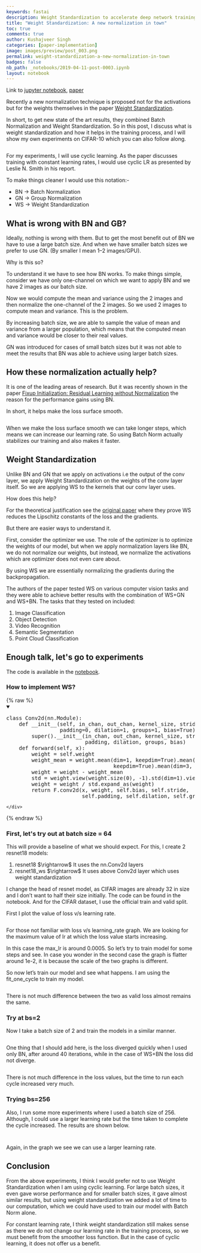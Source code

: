 ```yaml
---
keywords: fastai
description: Weight Standardization to accelerate deep network training. WS is targeted at the micro-batch training setting where each GPU has 1-2 batches of data.
title: "Weight Standardization: A new normalization in town"
toc: true
comments: true
author: Kushajveer Singh
categories: [paper-implementation]
image: images/preview/post_003.png
permalink: weight-standardization-a-new-normalization-in-town
badges: false
nb_path: _notebooks/2019-04-11-post-0003.ipynb
layout: notebook
---
```


<!--
#################################################
### THIS FILE WAS AUTOGENERATED! DO NOT EDIT! ###
#################################################
# file to edit: _notebooks/2019-04-11-post-0003.ipynb
-->

<div class="container" id="notebook-container">
        
<div class="cell border-box-sizing text_cell rendered"><div class="inner_cell">
<div class="text_cell_render border-box-sizing rendered_html">
<p>Link to <a href="https://github.com/KushajveerSingh/deep_learning/blob/master/deep_learning/paper_implementations/Weight%20Standardization:%20A%20New%20Normalization%20in%20town/Weight%20Standardization%20on%20CIFAR-10.ipynb">jupyter notebook</a>, <a href="https://arxiv.org/abs/1903.10520">paper</a></p>

</div>
</div>
</div>
<div class="cell border-box-sizing text_cell rendered"><div class="inner_cell">
<div class="text_cell_render border-box-sizing rendered_html">
<p>Recently a new normalization technique is proposed not for the activations but for the weights themselves in the paper <a href="https://arxiv.org/abs/1903.10520">Weight Standardization</a>.</p>
<p>In short, to get new state of the art results, they combined Batch Normalization and Weight Standardization. So in this post, I discuss what is weight standardization and how it helps in the training process, and I will show my own experiments on CIFAR-10 which you can also follow along.</p>

</div>
</div>
</div>
<div class="cell border-box-sizing text_cell rendered"><div class="inner_cell">
<div class="text_cell_render border-box-sizing rendered_html">
<p><img src="/blog/images/copied_from_nb/images/post_003/01.jpeg" alt="" title="Figure 1. Taken from the paper. Shows a clear comparison of all normalizations."></p>

</div>
</div>
</div>
<div class="cell border-box-sizing text_cell rendered"><div class="inner_cell">
<div class="text_cell_render border-box-sizing rendered_html">
<p>For my experiments, I will use cyclic learning. As the paper discusses training with constant learning rates, I would use cyclic LR as presented by Leslie N. Smith in his report.</p>
<p>To make things cleaner I would use this notation:-</p>
<ul>
<li>BN -&gt; Batch Normalization</li>
<li>GN -&gt; Group Normalization</li>
<li>WS -&gt; Weight Standardization</li>
</ul>

</div>
</div>
</div>
<div class="cell border-box-sizing text_cell rendered"><div class="inner_cell">
<div class="text_cell_render border-box-sizing rendered_html">
<h2 id="What-is-wrong-with-BN-and-GB?">What is wrong with BN and GB?<a class="anchor-link" href="#What-is-wrong-with-BN-and-GB?"> </a></h2><p>Ideally, nothing is wrong with them. But to get the most benefit out of BN we have to use a large batch size. And when we have smaller batch sizes we prefer to use GN. (By smaller I mean 1–2 images/GPU).</p>
<p>Why is this so?</p>
<p>To understand it we have to see how BN works. To make things simple, consider we have only one-channel on which we want to apply BN and we have 2 images as our batch size.</p>
<p>Now we would compute the mean and variance using the 2 images and then normalize the one-channel of the 2 images. So we used 2 images to compute mean and variance. This is the problem.</p>
<p>By increasing batch size, we are able to sample the value of mean and variance from a larger population, which means that the computed mean and variance would be closer to their real values.</p>
<p>GN was introduced for cases of small batch sizes but it was not able to meet the results that BN was able to achieve using larger batch sizes.</p>

</div>
</div>
</div>
<div class="cell border-box-sizing text_cell rendered"><div class="inner_cell">
<div class="text_cell_render border-box-sizing rendered_html">
<h2 id="How-these-normalization-actually-help?">How these normalization actually help?<a class="anchor-link" href="#How-these-normalization-actually-help?"> </a></h2><p>It is one of the leading areas of research. But it was recently shown in the paper <a href="https://arxiv.org/abs/1901.09321">Fixup Initialization: Residual Learning without Normalization</a> the reason for the performance gains using BN.</p>
<p>In short, it helps make the loss surface smooth.</p>

</div>
</div>
</div>
<div class="cell border-box-sizing text_cell rendered"><div class="inner_cell">
<div class="text_cell_render border-box-sizing rendered_html">
<p><img src="/blog/images/copied_from_nb/images/post_003/02.jpeg" alt="" title="Figure 2. When we train NNs we are in millions of dimensions. Here I show an example of loss varying with only one parameter."></p>

</div>
</div>
</div>
<div class="cell border-box-sizing text_cell rendered"><div class="inner_cell">
<div class="text_cell_render border-box-sizing rendered_html">
<p>When we make the loss surface smooth we can take longer steps, which means we can increase our learning rate. So using Batch Norm actually stabilizes our training and also makes it faster.</p>

</div>
</div>
</div>
<div class="cell border-box-sizing text_cell rendered"><div class="inner_cell">
<div class="text_cell_render border-box-sizing rendered_html">
<h2 id="Weight-Standardization">Weight Standardization<a class="anchor-link" href="#Weight-Standardization"> </a></h2><p>Unlike BN and GN that we apply on activations i.e the output of the conv layer, we apply Weight Standardization on the weights of the conv layer itself. So we are applying WS to the kernels that our conv layer uses.</p>
<p>How does this help?</p>
<p>For the theoretical justification see the <a href="https://arxiv.org/abs/1903.10520">original paper</a> where they prove WS reduces the Lipschitz constants of the loss and the gradients.</p>
<p>But there are easier ways to understand it.</p>
<p>First, consider the optimizer we use. The role of the optimizer is to optimize the weights of our model, but when we apply normalization layers like BN, we do not normalize our weights, but instead, we normalize the activations which are optimizer does not even care about.</p>
<p>By using WS we are essentially normalizing the gradients during the backpropagation.</p>
<p>The authors of the paper tested WS on various computer vision tasks and they were able to achieve better results with the combination of WS+GN and WS+BN. The tasks that they tested on included:</p>
<ol>
<li>Image Classification</li>
<li>Object Detection</li>
<li>Video Recognition</li>
<li>Semantic Segmentation</li>
<li>Point Cloud Classification</li>
</ol>

</div>
</div>
</div>
<div class="cell border-box-sizing text_cell rendered"><div class="inner_cell">
<div class="text_cell_render border-box-sizing rendered_html">
<h2 id="Enough-talk,-let's-go-to-experiments">Enough talk, let's go to experiments<a class="anchor-link" href="#Enough-talk,-let's-go-to-experiments"> </a></h2><p>The code is available in the <a href="https://github.com/KushajveerSingh/deep_learning/blob/master/deep_learning/paper_implementations/Weight%20Standardization:%20A%20New%20Normalization%20in%20town/Weight%20Standardization%20on%20CIFAR-10.ipynb">notebook</a>.</p>

</div>
</div>
</div>
<div class="cell border-box-sizing text_cell rendered"><div class="inner_cell">
<div class="text_cell_render border-box-sizing rendered_html">
<h3 id="How-to-implement-WS?">How to implement WS?<a class="anchor-link" href="#How-to-implement-WS?"> </a></h3>
</div>
</div>
</div>
    {% raw %}
    
<div class="cell border-box-sizing code_cell rendered">
<details class="description" open>
      <summary class="btn btn-sm" data-open="Hide Code" data-close="Show Code"></summary>
        <p><div class="input">

<div class="inner_cell">
    <div class="input_area">
<div class=" highlight hl-ipython3"><pre><span></span><span class="k">class</span> <span class="nc">Conv2d</span><span class="p">(</span><span class="n">nn</span><span class="o">.</span><span class="n">Module</span><span class="p">):</span>
    <span class="k">def</span> <span class="fm">__init__</span><span class="p">(</span><span class="bp">self</span><span class="p">,</span> <span class="n">in_chan</span><span class="p">,</span> <span class="n">out_chan</span><span class="p">,</span> <span class="n">kernel_size</span><span class="p">,</span> <span class="n">stride</span><span class="o">=</span><span class="mi">1</span><span class="p">,</span> 
                 <span class="n">padding</span><span class="o">=</span><span class="mi">0</span><span class="p">,</span> <span class="n">dilation</span><span class="o">=</span><span class="mi">1</span><span class="p">,</span> <span class="n">groups</span><span class="o">=</span><span class="mi">1</span><span class="p">,</span> <span class="n">bias</span><span class="o">=</span><span class="kc">True</span><span class="p">):</span>
        <span class="nb">super</span><span class="p">()</span><span class="o">.</span><span class="fm">__init__</span><span class="p">(</span><span class="n">in_chan</span><span class="p">,</span> <span class="n">out_chan</span><span class="p">,</span> <span class="n">kernel_size</span><span class="p">,</span> <span class="n">stride</span><span class="p">,</span> 
                         <span class="n">padding</span><span class="p">,</span> <span class="n">dilation</span><span class="p">,</span> <span class="n">groups</span><span class="p">,</span> <span class="n">bias</span><span class="p">)</span>
    <span class="k">def</span> <span class="nf">forward</span><span class="p">(</span><span class="bp">self</span><span class="p">,</span> <span class="n">x</span><span class="p">):</span>
        <span class="n">weight</span> <span class="o">=</span> <span class="bp">self</span><span class="o">.</span><span class="n">weight</span>
        <span class="n">weight_mean</span> <span class="o">=</span> <span class="n">weight</span><span class="o">.</span><span class="n">mean</span><span class="p">(</span><span class="n">dim</span><span class="o">=</span><span class="mi">1</span><span class="p">,</span> <span class="n">keepdim</span><span class="o">=</span><span class="kc">True</span><span class="p">)</span><span class="o">.</span><span class="n">mean</span><span class="p">(</span><span class="n">dim</span><span class="o">=</span><span class="mi">2</span><span class="p">,</span>
                                  <span class="n">keepdim</span><span class="o">=</span><span class="kc">True</span><span class="p">)</span><span class="o">.</span><span class="n">mean</span><span class="p">(</span><span class="n">dim</span><span class="o">=</span><span class="mi">3</span><span class="p">,</span> <span class="n">keepdim</span><span class="o">=</span><span class="kc">True</span><span class="p">)</span>
        <span class="n">weight</span> <span class="o">=</span> <span class="n">weight</span> <span class="o">-</span> <span class="n">weight_mean</span>
        <span class="n">std</span> <span class="o">=</span> <span class="n">weight</span><span class="o">.</span><span class="n">view</span><span class="p">(</span><span class="n">weight</span><span class="o">.</span><span class="n">size</span><span class="p">(</span><span class="mi">0</span><span class="p">),</span> <span class="o">-</span><span class="mi">1</span><span class="p">)</span><span class="o">.</span><span class="n">std</span><span class="p">(</span><span class="n">dim</span><span class="o">=</span><span class="mi">1</span><span class="p">)</span><span class="o">.</span><span class="n">view</span><span class="p">(</span><span class="o">-</span><span class="mi">1</span><span class="p">,</span><span class="mi">1</span><span class="p">,</span><span class="mi">1</span><span class="p">,</span><span class="mi">1</span><span class="p">)</span><span class="o">+</span><span class="mf">1e-5</span>
        <span class="n">weight</span> <span class="o">=</span> <span class="n">weight</span> <span class="o">/</span> <span class="n">std</span><span class="o">.</span><span class="n">expand_as</span><span class="p">(</span><span class="n">weight</span><span class="p">)</span>
        <span class="k">return</span> <span class="n">F</span><span class="o">.</span><span class="n">conv2d</span><span class="p">(</span><span class="n">x</span><span class="p">,</span> <span class="n">weight</span><span class="p">,</span> <span class="bp">self</span><span class="o">.</span><span class="n">bias</span><span class="p">,</span> <span class="bp">self</span><span class="o">.</span><span class="n">stride</span><span class="p">,</span>
                        <span class="bp">self</span><span class="o">.</span><span class="n">padding</span><span class="p">,</span> <span class="bp">self</span><span class="o">.</span><span class="n">dilation</span><span class="p">,</span> <span class="bp">self</span><span class="o">.</span><span class="n">groups</span><span class="p">)</span>
</pre></div>

    </div>
</div>
</div>
</p>
    </details>
</div>
    {% endraw %}

<div class="cell border-box-sizing text_cell rendered"><div class="inner_cell">
<div class="text_cell_render border-box-sizing rendered_html">
<h3 id="First,-let's-try-out-at-batch-size-=-64">First, let's try out at batch size = 64<a class="anchor-link" href="#First,-let's-try-out-at-batch-size-=-64"> </a></h3><p>This will provide a baseline of what we should expect. For this, I create 2 resnet18 models:</p>
<ol>
<li>resnet18 $\rightarrow$ It uses the nn.Conv2d layers</li>
<li>resnet18_ws $\rightarrow$ It uses above Conv2d layer which uses weight standardization</li>
</ol>
<p>I change the head of resnet model, as CIFAR images are already 32 in size and I don’t want to half their size initially. The code can be found in the notebook. And for the CIFAR dataset, I use the official train and valid split.</p>
<p>First I plot the value of loss v/s learning rate.</p>

</div>
</div>
</div>
<div class="cell border-box-sizing text_cell rendered"><div class="inner_cell">
<div class="text_cell_render border-box-sizing rendered_html">
<p><img src="/blog/images/copied_from_nb/images/post_003/03.jpeg" alt="" title="Figure 3. Learning rate finder result with bs=64."></p>

</div>
</div>
</div>
<div class="cell border-box-sizing text_cell rendered"><div class="inner_cell">
<div class="text_cell_render border-box-sizing rendered_html">
<p>For those not familiar with loss v/s learning_rate graph. We are looking for the maximum value of lr at which the loss value starts increasing.</p>
<p>In this case the max_lr is around 0.0005. So let’s try to train model for some steps and see. In case you wonder in the second case the graph is flatter around 1e-2, it is because the scale of the two graphs is different.</p>
<p>So now let’s train our model and see what happens. I am using the fit_one_cycle to train my model.</p>

</div>
</div>
</div>
<div class="cell border-box-sizing text_cell rendered"><div class="inner_cell">
<div class="text_cell_render border-box-sizing rendered_html">
<p><img src="/blog/images/copied_from_nb/images/post_003/04.jpeg" alt="" title="Figure 4. Loss values with bs=64"></p>

</div>
</div>
</div>
<div class="cell border-box-sizing text_cell rendered"><div class="inner_cell">
<div class="text_cell_render border-box-sizing rendered_html">
<p>There is not much difference between the two as valid loss almost remains the same.</p>

</div>
</div>
</div>
<div class="cell border-box-sizing text_cell rendered"><div class="inner_cell">
<div class="text_cell_render border-box-sizing rendered_html">
<h3 id="Try-at-bs=2">Try at bs=2<a class="anchor-link" href="#Try-at-bs=2"> </a></h3><p>Now I take a batch size of 2 and train the models in a similar manner.</p>

</div>
</div>
</div>
<div class="cell border-box-sizing text_cell rendered"><div class="inner_cell">
<div class="text_cell_render border-box-sizing rendered_html">
<p><img src="/blog/images/copied_from_nb/images/post_003/05.jpeg" alt="" title="Figure 5. Learning rate finder result with bs=2"></p>

</div>
</div>
</div>
<div class="cell border-box-sizing text_cell rendered"><div class="inner_cell">
<div class="text_cell_render border-box-sizing rendered_html">
<p>One thing that I should add here, is the loss diverged quickly when I used only BN, after around 40 iterations, while in the case of WS+BN the loss did not diverge.</p>

</div>
</div>
</div>
<div class="cell border-box-sizing text_cell rendered"><div class="inner_cell">
<div class="text_cell_render border-box-sizing rendered_html">
<p><img src="/blog/images/copied_from_nb/images/post_003/06.jpeg" alt="" title="Figure 6. Loss values with bs=2"></p>

</div>
</div>
</div>
<div class="cell border-box-sizing text_cell rendered"><div class="inner_cell">
<div class="text_cell_render border-box-sizing rendered_html">
<p>There is not much difference in the loss values, but the time to run each cycle increased very much.</p>

</div>
</div>
</div>
<div class="cell border-box-sizing text_cell rendered"><div class="inner_cell">
<div class="text_cell_render border-box-sizing rendered_html">
<h3 id="Trying-bs=256">Trying bs=256<a class="anchor-link" href="#Trying-bs=256"> </a></h3>
</div>
</div>
</div>
<div class="cell border-box-sizing text_cell rendered"><div class="inner_cell">
<div class="text_cell_render border-box-sizing rendered_html">
<p>Also, I run some more experiments where I used a batch size of 256. Although, I could use a larger learning rate but the time taken to complete the cycle increased. The results are shown below.</p>

</div>
</div>
</div>
<div class="cell border-box-sizing text_cell rendered"><div class="inner_cell">
<div class="text_cell_render border-box-sizing rendered_html">
<p><img src="/blog/images/copied_from_nb/images/post_003/07.jpeg" alt="" title="Figure 7. Learning rate finder result with bs=256"></p>

</div>
</div>
</div>
<div class="cell border-box-sizing text_cell rendered"><div class="inner_cell">
<div class="text_cell_render border-box-sizing rendered_html">
<p><img src="/blog/images/copied_from_nb/images/post_003/08.jpeg" alt="" title="Figure 8. Loss values with bs=256"></p>

</div>
</div>
</div>
<div class="cell border-box-sizing text_cell rendered"><div class="inner_cell">
<div class="text_cell_render border-box-sizing rendered_html">
<p>Again, in the graph we see we can use a larger learning rate.</p>

</div>
</div>
</div>
<div class="cell border-box-sizing text_cell rendered"><div class="inner_cell">
<div class="text_cell_render border-box-sizing rendered_html">
<h2 id="Conclusion">Conclusion<a class="anchor-link" href="#Conclusion"> </a></h2><p>From the above experiments, I think I would prefer not to use Weight Standardization when I am using cyclic learning. For large batch sizes, it even gave worse performance and for smaller batch sizes, it gave almost similar results, but using weight standardization we added a lot of time to our computation, which we could have used to train our model with Batch Norm alone.</p>
<p>For constant learning rate, I think weight standardization still makes sense as there we do not change our learning rate in the training process, so we must benefit from the smoother loss function. But in the case of cyclic learning, it does not offer us a benefit.</p>

</div>
</div>
</div>
</div>
 

